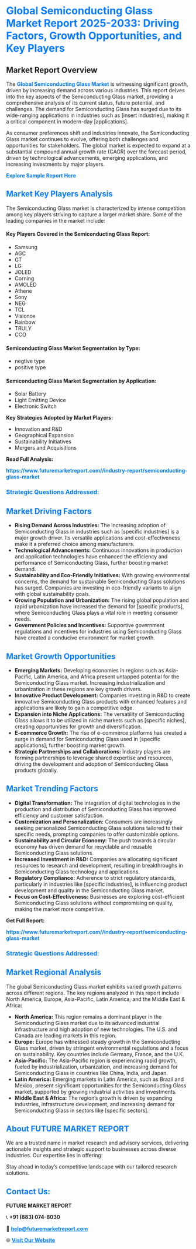<h1 style="color: #007BFF;">Global Semiconducting Glass Market Report 2025-2033: Driving Factors, Growth Opportunities, and Key Players</h1>

<section id="overview">
<h2>Market Report Overview</h2>
<p>The <a href="https://www.futuremarketreport.com//industry-report/semiconducting-glass-market" style="color: #007BFF; text-decoration: none;"><strong>Global Semiconducting Glass Market</strong></a> is witnessing significant growth, driven by increasing demand across various industries. This report delves into the key aspects of the Semiconducting Glass market, providing a comprehensive analysis of its current status, future potential, and challenges. The demand for Semiconducting Glass has surged due to its wide-ranging applications in industries such as [insert industries], making it a critical component in modern-day [applications].</p>
<p>As consumer preferences shift and industries innovate, the Semiconducting Glass market continues to evolve, offering both challenges and opportunities for stakeholders. The global market is expected to expand at a substantial compound annual growth rate (CAGR) over the forecast period, driven by technological advancements, emerging applications, and increasing investments by major players.</p>
</section>

<section id="overview">
<p><a href="https://www.futuremarketreport.com//request-sample/reportId=82386" style="color: #007BFF; text-decoration: none;"><strong>Explore Sample Report Here</strong></a></p>
</section>

<section id="key-players">
<h2 style="color: #007BFF;">Market Key Players Analysis</h2>
<p>The Semiconducting Glass market is characterized by intense competition among key players striving to capture a larger market share. Some of the leading companies in the market include:</p>
<h4>Key Players Covered in the Semiconducting Glass Report:</h4>
<ul><li>Samsung</li><li>AGC</li><li>GT</li><li>LG</li><li>JOLED</li><li>Corning</li><li>AMOLED</li><li>Athene</li><li>Sony</li><li>NEG</li><li>TCL</li><li>Visionox</li><li>Rainbow</li><li>TRULY</li><li>CCO</li></ul>
<h4>Semiconducting Glass Market Segmentation by Type:</h4>
<ul><li>negtive type</li><li>positive type</li></ul>

<h4>Semiconducting Glass Market Segmentation by Application:</h4>
<ul><li>Solar Battery</li><li>Light Emitting Device</li><li>Electronic Switch</li></ul>
<p><strong>Key Strategies Adopted by Market Players:</strong></p>
<ul>
<li>Innovation and R&D</li>
<li>Geographical Expansion</li>
<li>Sustainability Initiatives</li>
<li>Mergers and Acquisitions</li>
</ul>
</section>

<section>
<p><strong>Read Full Analysis: </strong></p><a href="https://www.futuremarketreport.com//industry-report/semiconducting-glass-market" style="color: #007BFF; text-decoration: none;"><strong>https://www.futuremarketreport.com//industry-report/semiconducting-glass-market</strong></a>
<h3 style="color: #007BFF;">Strategic Questions Addressed:</h3>
</section>

<section id="driving-factors">
<h2 style="color: #007BFF;">Market Driving Factors</h2>
<ul>
<li><strong>Rising Demand Across Industries:</strong> The increasing adoption of Semiconducting Glass in industries such as [specific industries] is a major growth driver. Its versatile applications and cost-effectiveness make it a preferred choice among manufacturers.</li>
<li><strong>Technological Advancements:</strong> Continuous innovations in production and application technologies have enhanced the efficiency and performance of Semiconducting Glass, further boosting market demand.</li>
<li><strong>Sustainability and Eco-Friendly Initiatives:</strong> With growing environmental concerns, the demand for sustainable Semiconducting Glass solutions has surged. Companies are investing in eco-friendly variants to align with global sustainability goals.</li>
<li><strong>Growing Population and Urbanization:</strong> The rising global population and rapid urbanization have increased the demand for [specific products], where Semiconducting Glass plays a vital role in meeting consumer needs.</li>
<li><strong>Government Policies and Incentives:</strong> Supportive government regulations and incentives for industries using Semiconducting Glass have created a conducive environment for market growth.</li>
</ul>
</section>

<section id="growth-opportunities">
<h2 style="color: #007BFF;">Market Growth Opportunities</h2>
<ul>
<li><strong>Emerging Markets:</strong> Developing economies in regions such as Asia-Pacific, Latin America, and Africa present untapped potential for the Semiconducting Glass market. Increasing industrialization and urbanization in these regions are key growth drivers.</li>
<li><strong>Innovative Product Development:</strong> Companies investing in R&D to create innovative Semiconducting Glass products with enhanced features and applications are likely to gain a competitive edge.</li>
<li><strong>Expansion into Niche Applications:</strong> The versatility of Semiconducting Glass allows it to be utilized in niche markets such as [specific niches], creating opportunities for growth and diversification.</li>
<li><strong>E-commerce Growth:</strong> The rise of e-commerce platforms has created a surge in demand for Semiconducting Glass used in [specific applications], further boosting market growth.</li>
<li><strong>Strategic Partnerships and Collaborations:</strong> Industry players are forming partnerships to leverage shared expertise and resources, driving the development and adoption of Semiconducting Glass products globally.</li>
</ul>
</section>

<section id="trending-factors">
<h2 style="color: #007BFF;">Market Trending Factors</h2>
<ul>
<li><strong>Digital Transformation:</strong> The integration of digital technologies in the production and distribution of Semiconducting Glass has improved efficiency and customer satisfaction.</li>
<li><strong>Customization and Personalization:</strong> Consumers are increasingly seeking personalized Semiconducting Glass solutions tailored to their specific needs, prompting companies to offer customizable options.</li>
<li><strong>Sustainability and Circular Economy:</strong> The push towards a circular economy has driven demand for recyclable and reusable Semiconducting Glass solutions.</li>
<li><strong>Increased Investment in R&D:</strong> Companies are allocating significant resources to research and development, resulting in breakthroughs in Semiconducting Glass technology and applications.</li>
<li><strong>Regulatory Compliance:</strong> Adherence to strict regulatory standards, particularly in industries like [specific industries], is influencing product development and quality in the Semiconducting Glass market.</li>
<li><strong>Focus on Cost-Effectiveness:</strong> Businesses are exploring cost-efficient Semiconducting Glass solutions without compromising on quality, making the market more competitive.</li>
</ul>
</section>

<section>
<p><strong>Get Full Report: </strong></p><a href="https://www.futuremarketreport.com//industry-report/semiconducting-glass-market" style="color: #007BFF; text-decoration: none;"><strong>https://www.futuremarketreport.com//industry-report/semiconducting-glass-market</strong></a>
<h3 style="color: #007BFF;">Strategic Questions Addressed:</h3>
</section>


<section id="regional-analysis">
<h2 style="color: #007BFF;">Market Regional Analysis</h2>
<p>The global Semiconducting Glass market exhibits varied growth patterns across different regions. The key regions analyzed in this report include North America, Europe, Asia-Pacific, Latin America, and the Middle East & Africa:</p>
<ul>
<li><strong>North America:</strong> This region remains a dominant player in the Semiconducting Glass market due to its advanced industrial infrastructure and high adoption of new technologies. The U.S. and Canada are leading markets in this region.</li>
<li><strong>Europe:</strong> Europe has witnessed steady growth in the Semiconducting Glass market, driven by stringent environmental regulations and a focus on sustainability. Key countries include Germany, France, and the U.K.</li>
<li><strong>Asia-Pacific:</strong> The Asia-Pacific region is experiencing rapid growth, fueled by industrialization, urbanization, and increasing demand for Semiconducting Glass in countries like China, India, and Japan.</li>
<li><strong>Latin America:</strong> Emerging markets in Latin America, such as Brazil and Mexico, present significant opportunities for the Semiconducting Glass market, supported by growing industrial activities and investments.</li>
<li><strong>Middle East & Africa:</strong> The region’s growth is driven by expanding industries, infrastructure development, and increasing demand for Semiconducting Glass in sectors like [specific sectors].</li>
</ul>
</section>

<footer>
<h2 style="color: #007BFF;">About FUTURE MARKET REPORT</h2>
<p>We are a trusted name in market research and advisory services, delivering actionable insights and strategic support to businesses across diverse industries. Our expertise lies in offering:</p>

<p>Stay ahead in today’s competitive landscape with our tailored research solutions.</p>

<h2 style="color: #007BFF;">Contact Us:</h2>
<p><strong>FUTURE MARKET REPORT</strong></p>
<p>📞 <strong>+91 (883) 074-8030</strong></p>
<p>📧 <strong><a href="mailto:help@futuremarketreport.com" style="color: #007BFF;">help@futuremarketreport.com</a></strong></p>
<p>🌐 <strong><a href="https://www.futuremarketreport.com/" style="color: #007BFF;">Visit Our Website</a></strong></p>
</footer>